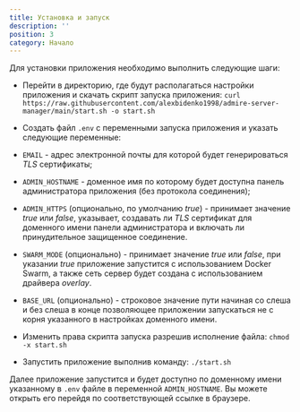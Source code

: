 ```yaml
---
title: Установка и запуск
description: ''
position: 3
category: Начало
---
```


Для установки приложения необходимо выполнить следующие шаги:

- Перейти в директорию, где будут располагаться настройки приложения и скачать скрипт запуска приложения:
  `curl https://raw.githubusercontent.com/alexbidenko1998/admire-server-manager/main/start.sh -o start.sh`

- Создать файл `.env` с переменными запуска приложения и указать следующие переменные:

- `EMAIL` - адрес электронной почты для которой будет генерироваться _TLS_ сертификаты;
- `ADMIN_HOSTNAME` - доменное имя по которому будет доступна панель администратора приложения (без протокола соединения);
- `ADMIN_HTTPS` (опционально, по умолчанию _true_) - принимает значение _true_ или _false_, указывает,
  создавать ли _TLS_ сертификат для доменного имени панели администратора и включать ли принудительное защищенное соединение.
- `SWARM_MODE` (опционально) - принимает значение _true_ или _false_, при указании _true_ приложение запустится с использованием Docker Swarm,
  а также сеть сервер будет создана с использованием драйвера _overlay_.
- `BASE_URL` (опционально) - строковое значение пути начиная со слеша и без слеша в конце
  позволяющее приложении запускаться не с корня указанного в настройках доменного имени.

- Изменить права скрипта запуска разрешив исполнение файла: `chmod -x start.sh`

- Запустить приложение выполнив команду: `./start.sh`

Далее приложение запустится и будет доступно по доменному имени указанному в `.env` файле в переменной `ADMIN_HOSTNAME`.
Вы можете открыть его перейдя по соответствующей ссылке в браузере.
